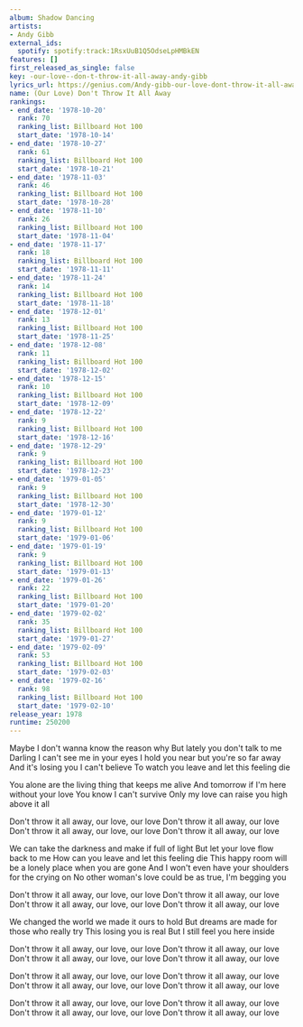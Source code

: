 ```yaml
---
album: Shadow Dancing
artists:
- Andy Gibb
external_ids:
  spotify: spotify:track:1RsxUuB1Q5OdseLpHMBkEN
features: []
first_released_as_single: false
key: -our-love--don-t-throw-it-all-away-andy-gibb
lyrics_url: https://genius.com/Andy-gibb-our-love-dont-throw-it-all-away-lyrics
name: (Our Love) Don't Throw It All Away
rankings:
- end_date: '1978-10-20'
  rank: 70
  ranking_list: Billboard Hot 100
  start_date: '1978-10-14'
- end_date: '1978-10-27'
  rank: 61
  ranking_list: Billboard Hot 100
  start_date: '1978-10-21'
- end_date: '1978-11-03'
  rank: 46
  ranking_list: Billboard Hot 100
  start_date: '1978-10-28'
- end_date: '1978-11-10'
  rank: 26
  ranking_list: Billboard Hot 100
  start_date: '1978-11-04'
- end_date: '1978-11-17'
  rank: 18
  ranking_list: Billboard Hot 100
  start_date: '1978-11-11'
- end_date: '1978-11-24'
  rank: 14
  ranking_list: Billboard Hot 100
  start_date: '1978-11-18'
- end_date: '1978-12-01'
  rank: 13
  ranking_list: Billboard Hot 100
  start_date: '1978-11-25'
- end_date: '1978-12-08'
  rank: 11
  ranking_list: Billboard Hot 100
  start_date: '1978-12-02'
- end_date: '1978-12-15'
  rank: 10
  ranking_list: Billboard Hot 100
  start_date: '1978-12-09'
- end_date: '1978-12-22'
  rank: 9
  ranking_list: Billboard Hot 100
  start_date: '1978-12-16'
- end_date: '1978-12-29'
  rank: 9
  ranking_list: Billboard Hot 100
  start_date: '1978-12-23'
- end_date: '1979-01-05'
  rank: 9
  ranking_list: Billboard Hot 100
  start_date: '1978-12-30'
- end_date: '1979-01-12'
  rank: 9
  ranking_list: Billboard Hot 100
  start_date: '1979-01-06'
- end_date: '1979-01-19'
  rank: 9
  ranking_list: Billboard Hot 100
  start_date: '1979-01-13'
- end_date: '1979-01-26'
  rank: 22
  ranking_list: Billboard Hot 100
  start_date: '1979-01-20'
- end_date: '1979-02-02'
  rank: 35
  ranking_list: Billboard Hot 100
  start_date: '1979-01-27'
- end_date: '1979-02-09'
  rank: 53
  ranking_list: Billboard Hot 100
  start_date: '1979-02-03'
- end_date: '1979-02-16'
  rank: 98
  ranking_list: Billboard Hot 100
  start_date: '1979-02-10'
release_year: 1978
runtime: 250200
---
```

Maybe I don't wanna know the reason why
But lately you don't talk to me
Darling I can't see me in your eyes
I hold you near but you're so far away
And it's losing you I can't believe
To watch you leave and let this feeling die

You alone are the living thing that keeps me alive
And tomorrow if I'm here without your love
You know I can't survive
Only my love can raise you high above it all

Don't throw it all away, our love, our love
Don't throw it all away, our love
Don't throw it all away, our love, our love
Don't throw it all away, our love

We can take the darkness and make if full of light
But let your love flow back to me
How can you leave and let this feeling die
This happy room will be a lonely place when you are gone
And I won't even have your shoulders for the crying on
No other woman's love could be as true, I'm begging you

Don't throw it all away, our love, our love
Don't throw it all away, our love
Don't throw it all away, our love, our love
Don't throw it all away, our love

We changed the world we made it ours to hold
But dreams are made for those who really try
This losing you is real
But I still feel you here inside

Don't throw it all away, our love, our love
Don't throw it all away, our love
Don't throw it all away, our love, our love
Don't throw it all away, our love

Don't throw it all away, our love, our love
Don't throw it all away, our love
Don't throw it all away, our love, our love
Don't throw it all away, our love

Don't throw it all away, our love, our love
Don't throw it all away, our love
Don't throw it all away, our love, our love
Don't throw it all away, our love
